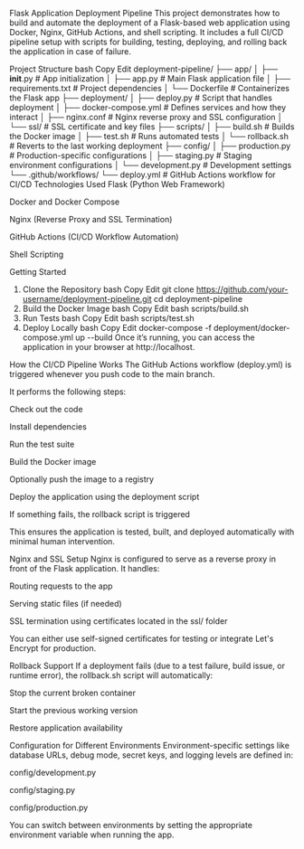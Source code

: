 Flask Application Deployment Pipeline
This project demonstrates how to build and automate the deployment of a Flask-based web application using Docker, Nginx, GitHub Actions, and shell scripting. It includes a full CI/CD pipeline setup with scripts for building, testing, deploying, and rolling back the application in case of failure.

Project Structure
bash
Copy
Edit
deployment-pipeline/
├── app/
│   ├── __init__.py             # App initialization
│   ├── app.py                  # Main Flask application file
│   ├── requirements.txt        # Project dependencies
│   └── Dockerfile              # Containerizes the Flask app
├── deployment/
│   ├── deploy.py               # Script that handles deployment
│   ├── docker-compose.yml      # Defines services and how they interact
│   ├── nginx.conf              # Nginx reverse proxy and SSL configuration
│   └── ssl/                    # SSL certificate and key files
├── scripts/
│   ├── build.sh                # Builds the Docker image
│   ├── test.sh                 # Runs automated tests
│   └── rollback.sh             # Reverts to the last working deployment
├── config/
│   ├── production.py           # Production-specific configurations
│   ├── staging.py              # Staging environment configurations
│   └── development.py          # Development settings
└── .github/workflows/
    └── deploy.yml              # GitHub Actions workflow for CI/CD
Technologies Used
Flask (Python Web Framework)

Docker and Docker Compose

Nginx (Reverse Proxy and SSL Termination)

GitHub Actions (CI/CD Workflow Automation)

Shell Scripting

Getting Started
1. Clone the Repository
bash
Copy
Edit
git clone https://github.com/your-username/deployment-pipeline.git
cd deployment-pipeline
2. Build the Docker Image
bash
Copy
Edit
bash scripts/build.sh
3. Run Tests
bash
Copy
Edit
bash scripts/test.sh
4. Deploy Locally
bash
Copy
Edit
docker-compose -f deployment/docker-compose.yml up --build
Once it’s running, you can access the application in your browser at http://localhost.

How the CI/CD Pipeline Works
The GitHub Actions workflow (deploy.yml) is triggered whenever you push code to the main branch.

It performs the following steps:

Check out the code

Install dependencies

Run the test suite

Build the Docker image

Optionally push the image to a registry

Deploy the application using the deployment script

If something fails, the rollback script is triggered

This ensures the application is tested, built, and deployed automatically with minimal human intervention.

Nginx and SSL Setup
Nginx is configured to serve as a reverse proxy in front of the Flask application. It handles:

Routing requests to the app

Serving static files (if needed)

SSL termination using certificates located in the ssl/ folder

You can either use self-signed certificates for testing or integrate Let's Encrypt for production.

Rollback Support
If a deployment fails (due to a test failure, build issue, or runtime error), the rollback.sh script will automatically:

Stop the current broken container

Start the previous working version

Restore application availability

Configuration for Different Environments
Environment-specific settings like database URLs, debug mode, secret keys, and logging levels are defined in:

config/development.py

config/staging.py

config/production.py

You can switch between environments by setting the appropriate environment variable when running the app.

